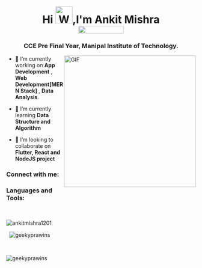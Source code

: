 <h1 align="center">Hi <img src="https://raw.githubusercontent.com/nixin72/nixin72/master/wave.gif" 
         alt="Waving hand animated gif"
         height="45"
         width="45" />,I'm Ankit Mishra <div><img align="center" src="https://komarev.com/ghpvc/?username=ankitmishra1201&color=brightgreen&label=Profile+Views" height="20" width="120">
</div></h1> 
<h3 align="center">CCE Pre Final Year, Manipal Institute of Technology.</h3>

<img align="right" alt="GIF" src="https://user-images.githubusercontent.com/75851313/151668395-5591532b-28da-46a6-9476-7c9694bcb60e.gif" width="350"/>




<!-- ![Profile Stats](https://komarev.com/ghpvc/?username=ankitmishra1201&color=green)
 -->
- 🔭 I’m currently working on  **App Development** , **Web Development[MERN Stack]** , **Data Analysis**.

- 🌱 I’m currently learning **Data Structure and Algorithm**

- 👯 I’m looking to collaborate on **Flutter, React and NodeJS project**





<h3 align="left">Connect with me:</h3>

<h3 align="left">Languages and Tools:</h3>


<br/>

<div>
<p>
 <img align="left" src="https://github-readme-stats.vercel.app/api/top-langs?username=ankitmishra1201&show_icons=true&locale=en&layout=compact&theme=chartreuse-dark&langs_count=10" alt="ankitmishra1201" />
 </p>
</div>

<br/>

<p>&nbsp;
 <img align="center" src="https://github-readme-stats.vercel.app/api?username=ankitmishra1201&show_icons=true&locale=en&theme=chartreuse-dark&include_all_commits=false&private_count=true" alt="geekyprawins" />
</p>

<br/>

<p>
 <img align="center" src="https://github-readme-streak-stats.herokuapp.com/?user=ankitmishra1201&theme=chartreuse-dark&border_radius=30.0" alt="geekyprawins" />
</p>

<br/>




